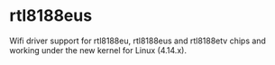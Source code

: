 # rtl8188eus
Wifi driver support for rtl8188eu, rtl8188eus and rtl8188etv chips and working under the new kernel for Linux (4.14.x).
